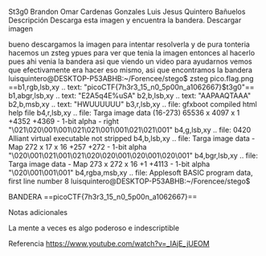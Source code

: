 St3g0
Brandon Omar Cardenas Gonzales
Luis Jesus Quintero Bañuelos
Descripción
Descarga esta imagen y encuentra la bandera.
Descargar imagen


bueno descargamos la imagen para intentar resolverla y de pura tonteria hacemos un zsteg ypues para ver que tenia la imagen
entonces al hacerlo pues ahi venia la bandera
asi que viendo un video para ayudarnos vemos que efectivamente era hacer eso mismo, asi que encontramos la bandera
luisquintero@DESKTOP-P53ABHB:~/Forencee/stego$ zsteg pico.flag.png
==b1,rgb,lsb,xy       .. text: "picoCTF{7h3r3_15_n0_5p00n_a1062667}$t3g0"==
b1,abgr,lsb,xy      .. text: "E2A5q4E%uSA"
b2,b,lsb,xy         .. text: "AAPAAQTAAA"
b2,b,msb,xy         .. text: "HWUUUUUU"
b3,r,lsb,xy         .. file: gfxboot compiled html help file
b4,r,lsb,xy         .. file: Targa image data (16-273) 65536 x 4097 x 1 +4352 +4369 - 1-bit alpha - right "\021\020\001\001\021\021\001\001\021\021\001"
b4,g,lsb,xy         .. file: 0420 Alliant virtual executable not stripped
b4,b,lsb,xy         .. file: Targa image data - Map 272 x 17 x 16 +257 +272 - 1-bit alpha "\020\001\021\001\021\020\020\001\020\001\020\001"
b4,bgr,lsb,xy       .. file: Targa image data - Map 273 x 272 x 16 +1 +4113 - 1-bit alpha "\020\001\001\001"
b4,rgba,msb,xy      .. file: Applesoft BASIC program data, first line number 8
luisquintero@DESKTOP-P53ABHB:~/Forencee/stego$


BANDERA
==picoCTF{7h3r3_15_n0_5p00n_a1062667}==

Notas adicionales

La mente a veces es algo poderoso e indescriptible 



Referencia
https://www.youtube.com/watch?v=_IAjE_jUEOM